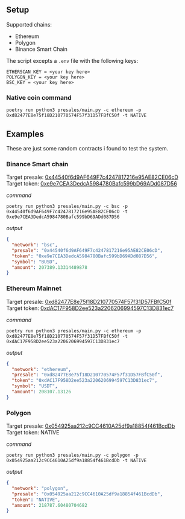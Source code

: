 ## Setup
Supported chains: 
- Ethereum
- Polygon
- Binance Smart Chain

The script excepts a ``.env`` file with the following keys:

```
ETHERSCAN_KEY = <your key here>
POLYGON_KEY = <your key here>
BSC_KEY = <your key here>
```
### Native coin command

```
poetry run python3 presales/main.py -c ethereum -p 0xd82477E8e75f18D210770574F57f31D57FBfC50f -t NATIVE
```

## Examples
These are just some random contracts i found to test the system.

### Binance Smart chain

Target presale: [0x44540f6d9AF649F7c4247817216e95AE82CE06cD](https://bscscan.com/address/0x44540f6d9af649f7c4247817216e95ae82ce06cd#readContract)
<br>
Target token: [0xe9e7CEA3DedcA5984780Bafc599bD69ADd087D56](https://bscscan.com/address/0xe9e7cea3dedca5984780bafc599bd69add087d56)

*command*
```
poetry run python3 presales/main.py -c bsc -p 0x44540f6d9AF649F7c4247817216e95AE82CE06cD -t 0xe9e7CEA3DedcA5984780Bafc599bD69ADd087D56
```

*output*
```json
{
  "network": "bsc",
  "presale": "0x44540f6d9AF649F7c4247817216e95AE82CE06cD",
  "token": "0xe9e7CEA3DedcA5984780Bafc599bD69ADd087D56",
  "symbol": "BUSD",
  "amount": 207389.13314489878
}
```

### Ethereum Mainnet

Target presale: [0xd82477E8e75f18D210770574F57f31D57FBfC50f](https://etherscan.io/address/0xd82477e8e75f18d210770574f57f31d57fbfc50f)
<br>
Target token: [0xdAC17F958D2ee523a2206206994597C13D831ec7](https://etherscan.io/address/0xdAC17F958D2ee523a2206206994597C13D831ec7)

*command*
```
poetry run python3 presales/main.py -c ethereum -p 0xd82477E8e75f18D210770574F57f31D57FBfC50f -t 0xdAC17F958D2ee523a2206206994597C13D831ec7
```

*output*
```json
{
  "network": "ethereum",
  "presale": "0xd82477E8e75f18D210770574F57f31D57FBfC50f",
  "token": "0xdAC17F958D2ee523a2206206994597C13D831ec7",
  "symbol": "USDT",
  "amount": 208107.13126
}
```

### Polygon

Target presale: [0x054925aa212c9CC4610A25df9a18854f461BcdDb](https://polygonscan.com/address/0x054925aa212c9CC4610A25df9a18854f461BcdDb#code)
<br>
Target token: NATIVE

*command*
```
poetry run python3 presales/main.py -c polygon -p 0x054925aa212c9CC4610A25df9a18854f461BcdDb -t NATIVE
```

*output*
```json
{
  "network": "polygon",
  "presale": "0x054925aa212c9CC4610A25df9a18854f461BcdDb",
  "token": "NATIVE",
  "amount": 218787.60480704682
}
```
